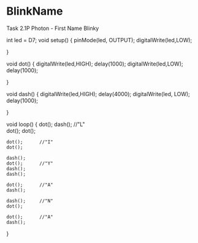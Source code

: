 # BlinkName
Task 2.1P Photon - First Name Blinky

int led = D7;
void setup() 
{
    pinMode(led, OUTPUT);
    digitalWrite(led,LOW);

}

void dot() 
{
    digitalWrite(led,HIGH);
    delay(1000);
    digitalWrite(led,LOW);
    delay(1000);

}

void dash() 
{
    digitalWrite(led,HIGH);
    delay(4000);
    digitalWrite(led, LOW);
    delay(1000);
    
}

void loop() 
{
    dot();
    dash();     //"L"          
    dot();
    dot();
    
    dot();      //"I"
    dot();
    
    dash();
    dot();      //"Y"
    dash();
    dash();
    
    dot();      //"A"
    dash();
    
    dash();     //"N"
    dot();
    
    dot();      //"A"
    dash();
    
}

